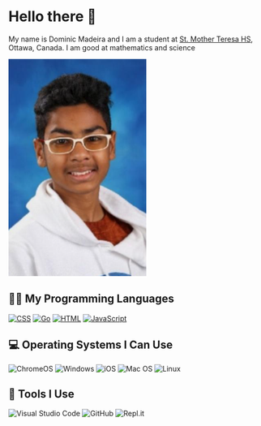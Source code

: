 <h1> Hello there 👋 </h1>
<p>My name is Dominic Madeira and I am a student at <a href="http://mths.ca">St. Mother Teresa HS</a>, Ottawa, Canada. I am good at mathematics and science</p>

<img alt="Dominic" src="./portrait.png">

<h2>🧑‍💻 My Programming Languages</h2>
<p>
  <a href="https://github.com/search?q=user%3ADominic-Madiera+language%3Acss"><img alt="CSS" src="https://img.shields.io/badge/CSS-1572B6.svg?logo=css3&logoColor=white"></a>
  <a href="https://github.com/search?q=user%3ADominic-Madiera+language%3Ago"><img alt="Go" src="https://img.shields.io/badge/go-%2300ADD8?logo=go&logoColor=white"></a>
  <a href="https://github.com/search?q=user%3ADominic-Madiera+language%3Ahtml"><img alt="HTML" src="https://img.shields.io/badge/HTML-E34F26.svg?logo=html5&logoColor=white"></a>
  <a href="https://github.com/search?q=user%3ADominic-Madiera+language%3Ajavascript"><img alt="JavaScript" src="https://img.shields.io/badge/JavaScript-F7DF1E.svg?logo=javascript&logoColor=black"></a>
</p>

<h2>💻 Operating Systems I Can Use</h2>
<p>
  <img src="https://img.shields.io/badge/chrome%20os-3d89fc?logo=google%20chrome&logoColor=white" alt="ChromeOS">
  <img src="https://img.shields.io/badge/Windows-0078D6?logo=windows&logoColor=white" alt="Windows">
  <img src="https://img.shields.io/badge/iOS-000000?logo=ios&logoColor=white" alt="iOS">
  <img src="https://img.shields.io/badge/mac%20os-000000?logo=macos&logoColor=white" alt="Mac OS">
  <img src="https://img.shields.io/badge/Linux-FCC624?logo=linux&logoColor=black" alt="Linux">
</p>

<h2>🔧 Tools I Use</h2>
<img src="https://img.shields.io/badge/Visual%20Studio%20Code-0078d7.svg?logo=visual-studio-code&logoColor=white" alt="Visual Studio Code">
<img src="https://img.shields.io/badge/github-%23121011.svg?logo=github&logoColor=white" alt="GitHub">
<img src="https://img.shields.io/badge/Repl.it-%230D101E.svg?logo=replit&logoColor=orange" alt="Repl.it">

<!--
**Dominic-Madeira/Dominic-Madeira** is a ✨ _special_ ✨ repository because its `README.md` (this file) appears on your GitHub profile.

Here are some ideas to get you started:

- 🔭 I’m currently working on ...
- 🌱 I’m currently learning ...
- 👯 I’m looking to collaborate on ...
- 🤔 I’m looking for help with ...
- 💬 Ask me about ...
- 📫 How to reach me: ...
- 😄 Pronouns: ...
- ⚡ Fun fact: ...
-->
